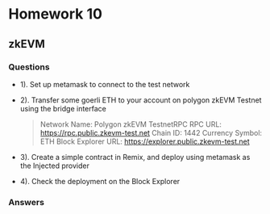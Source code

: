# Homework 10

## zkEVM

### Questions

- 1). Set up metamask to connect to the test network
- 2). Transfer some goerli ETH to your account on polygon zkEVM Testnet using the bridge interface

  > Network Name: Polygon zkEVM TestnetRPC
  > RPC URL: https://rpc.public.zkevm-test.net
  > Chain ID: 1442
  > Currency Symbol: ETH
  > Block Explorer
  > URL: https://explorer.public.zkevm-test.net

- 3). Create a simple contract in Remix, and deploy using metamask as the Injected provider
- 4). Check the deployment on the Block Explorer


### Answers


